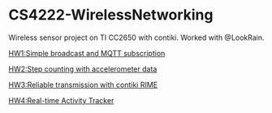 # CS4222-WirelessNetworking
Wireless sensor project on TI CC2650 with contiki. Worked with @LookRain.

[HW1:Simple broadcast and MQTT subscription](https://github.com/senyuuri/CS4222-WirelessNetworking/tree/master/hw1/source_and_binaries)

[HW2:Step counting with accelerometer data](https://github.com/senyuuri/CS4222-WirelessNetworking/tree/master/hw2)

[HW3:Reliable transmission with contiki RIME](https://github.com/senyuuri/CS4222-WirelessNetworking/tree/master/hw3)

[HW4:Real-time Activity Tracker](https://github.com/senyuuri/CS4222-WirelessNetworking/tree/master/hw4)
